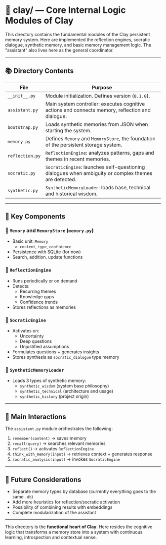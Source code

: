 # 📁 clay/ — Core Internal Logic Modules of Clay

This directory contains the fundamental modules of the Clay persistent memory system. Here are implemented the reflection engines, socratic dialogue, synthetic memory, and basic memory management logic. The "assistant" also lives here as the general coordinator.

---

## 📚 Directory Contents

|File|Purpose|
|---|---|
|`__init__.py`|Module initialization. Defines version (`0.1.0`).|
|`assistant.py`|Main system controller: executes cognitive actions and connects memory, reflection and dialogue.|
|`bootstrap.py`|Loads synthetic memories from JSON when starting the system.|
|`memory.py`|Defines `Memory` and `MemoryStore`, the foundation of the persistent storage system.|
|`reflection.py`|`ReflectionEngine`: analyzes patterns, gaps and themes in recent memories.|
|`socratic.py`|`SocraticEngine`: launches self-questioning dialogues when ambiguity or complex themes are detected.|
|`synthetic.py`|`SyntheticMemoryLoader`: loads base, technical and historical wisdom.|

---

## 🧠 Key Components

### 🧱 `Memory` and `MemoryStore` (`memory.py`)

- Basic unit: `Memory`
  - `content`, `type`, `confidence`
- Persistence with SQLite (for now)
- Search, addition, update functions

### 🧠 `ReflectionEngine`

- Runs periodically or on demand
- Detects:
  - Recurring themes
  - Knowledge gaps
  - Confidence trends
- Stores reflections as memories

### 🧠 `SocraticEngine`

- Activates on:
  - Uncertainty
  - Deep questions
  - Unjustified assumptions
- Formulates questions + generates insights
- Stores synthesis as `socratic_dialogue` type memory

### 🧠 `SyntheticMemoryLoader`

- Loads 3 types of synthetic memory:
  - `synthetic_wisdom` (system base philosophy)
  - `synthetic_technical` (architecture and usage)
  - `synthetic_history` (project origin)

---

## 🔁 Main Interactions

The `assistant.py` module orchestrates the following:

1. `remember(content)` → saves memory
2. `recall(query)` → searches relevant memories
3. `reflect()` → activates `ReflectionEngine`
4. `think_with_memory(input)` → retrieves context + generates response
5. `socratic_analysis(input)` → invokes `SocraticEngine`

---

## 🧩 Future Considerations

- Separate memory types by database (currently everything goes to the same `.db`)
- Add more heuristics for reflection/socratic activation
- Possibility of combining results with embeddings
- Complete modularization of the assistant

---

This directory is the **functional heart of Clay**. Here resides the cognitive logic that transforms a memory store into a system with continuous learning, introspection and contextual sense.